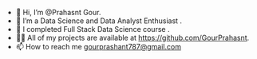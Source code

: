 - 👋 Hi, I’m @Prahasnt Gour.
- 👀 I’m a Data Science and Data Analyst Enthusiast .
- 🌱 I completed Full Stack Data Science course .
- 👨‍💻 All of my projects are available at https://github.com/GourPrahasnt.
- 📫 How to reach me gourprashant787@gmail.com

<!---
GourPrahasnt/GourPrahasnt is a ✨ special ✨ repository because its `README.md` (this file) appears on your GitHub profile.
You can click the Preview link to take a look at your changes.
--->
